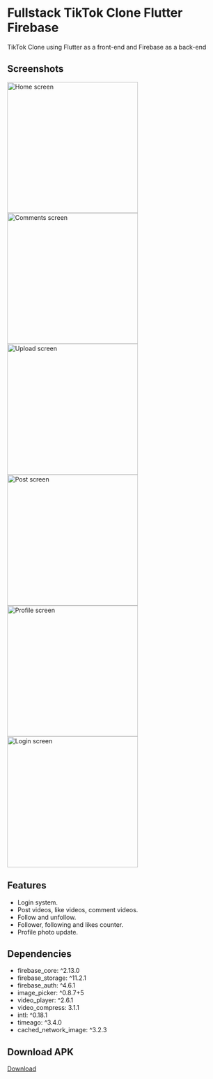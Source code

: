 
# Fullstack TikTok Clone Flutter Firebase

TikTok Clone using Flutter as a front-end and Firebase as a back-end


## Screenshots

<img src="assets/images/screenshots/home_screen.jpg" width="300" alt="Home screen">
<img src="assets/images/screenshots/comments_screen.jpg" width="300" alt="Comments screen">
<img src="assets/images/screenshots/upload_screen.jpg" width="300" alt="Upload screen">
<img src="assets/images/screenshots/post_screen.jpg" width="300" alt="Post screen">
<img src="assets/images/screenshots/profile_screen.jpg" width="300" alt="Profile screen">
<img src="assets/images/screenshots/login_screen.jpg" width="300" alt="Login screen">


## Features

- Login system.
- Post videos, like videos, comment videos.
- Follow and unfollow.
- Follower, following and likes counter.
- Profile photo update.

## Dependencies
- firebase_core: ^2.13.0
- firebase_storage: ^11.2.1
- firebase_auth: ^4.6.1
- image_picker: ^0.8.7+5
- video_player: ^2.6.1
- video_compress: 3.1.1
- intl: ^0.18.1
- timeago: ^3.4.0
- cached_network_image: ^3.2.3

## Download APK
[Download](https://drive.google.com/file/d/16rJyINF-qhsuUC-pjZe6MbBjk0hISKIH/view?usp=drive_link)

